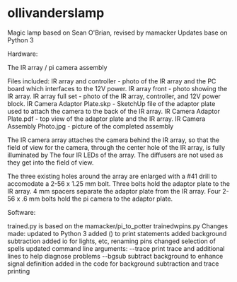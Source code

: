 # ollivanderslamp
Magic lamp based on Sean O'Brian, revised by mamacker
Updates base on Python 3 

Hardware:

The IR array / pi camera assembly

Files included:
	IR array and controller - photo of the IR array and the PC board which interfaces
		to the 12V power.
	IR array front - photo showing the IR array.
	IR array full set - photo of the IR array, controller, and 12V power block.
	IR Camera Adaptor Plate.skp - SketchUp file of the adaptor plate used to attach
		the camera to the back of the IR array.
	IR Camera Adaptor Plate.pdf - top view of the adaptor plate and the IR array.
	IR Camera Assembly Photo.jpg - picture of the completed assembly
	
The IR camera array attaches the camera behind the IR array, so that the field of view
for the camera, through the center hole of the IR array, is fully illuminated by The
four IR LEDs of the array.  The diffusers are not used as they get into the field of
view.

The three existing holes around the array are enlarged with a #41 drill to accomodate
a 2-56 x 1.25 mm bolt.  Three bolts hold the adaptor plate to the IR array.  4 mm spacers
separate the adaptor plate from the IR array.  Four 2-56 x .6 mm bolts hold the pi
camera to the adaptor plate.

Software:

trained.py is based on the mamacker/pi_to_potter trainedwpins.py
Changes made:
	updated to Python 3
	added () to print statements
	added background subtraction
	added io for lights, etc, renaming pins
	changed selection of spells
	updated command line arguments:
		--trace   print trace and additional lines to help diagnose problems
		--bgsub   subtract background to enhance signal definition
	added in the code for background subtraction and trace printing

